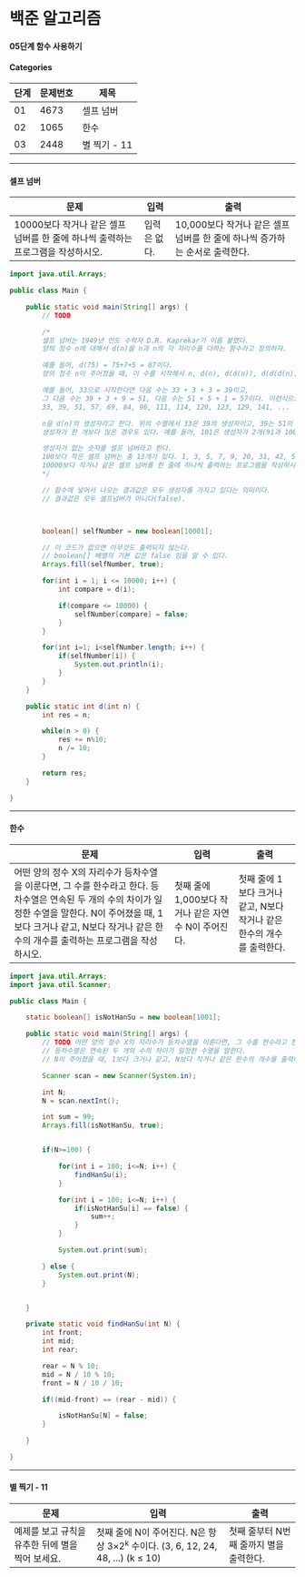 # 백준 알고리즘

#### 05단계 함수 사용하기

#### Categories

|<center>단계</center>|<center>문제번호</center>|<center>제목</center>|
|---|---|---|
|01|4673|셀프 넘버|
|02|1065|한수|
|03|2448|별 찍기 - 11|

<hr>

#### 셀프 넘버

|<center>문제</center>|<center>입력</center>|<center>출력</center>|
|---|---|---|
|10000보다 작거나 같은 셀프 넘버를 한 줄에 하나씩 출력하는 프로그램을 작성하시오.|입력은 없다.|10,000보다 작거나 같은 셀프 넘버를 한 줄에 하나씩 증가하는 순서로 출력한다.|

```java
import java.util.Arrays;

public class Main {

	public static void main(String[] args) {
		// TODO

		/*
		셀프 넘버는 1949년 인도 수학자 D.R. Kaprekar가 이름 붙였다.
		양의 정수 n에 대해서 d(n)을 n과 n의 각 자리수를 더하는 함수라고 정의하자.

		예를 들어, d(75) = 75+7+5 = 87이다.
		양의 정수 n이 주어졌을 때, 이 수를 시작해서 n, d(n), d(d(n)), d(d(d(n))), ...과 같은 무한 수열을 만들 수 있다.

		예를 들어, 33으로 시작한다면 다음 수는 33 + 3 + 3 = 39이고,
		그 다음 수는 39 + 3 + 9 = 51, 다음 수는 51 + 5 + 1 = 57이다. 이런식으로 다음과 같은 수열을 만들 수 있다.
		33, 39, 51, 57, 69, 84, 96, 111, 114, 120, 123, 129, 141, ...

		n을 d(n)의 생성자라고 한다. 위의 수열에서 33은 39의 생성자이고, 39는 51의 생성자, 51은 57의 생성자이다.
		생성자가 한 개보다 많은 경우도 있다. 예를 들어, 101은 생성자가 2개(91과 100) 있다.

		생성자가 없는 숫자를 셀프 넘버라고 한다.
		100보다 작은 셀프 넘버는 총 13개가 있다. 1, 3, 5, 7, 9, 20, 31, 42, 53, 64, 75, 86, 97
		10000보다 작거나 같은 셀프 넘버를 한 줄에 하나씩 출력하는 프로그램을 작성하시오.
		*/

		// 함수에 넣어서 나오는 결과값은 모두 생성자를 가지고 있다는 의미이다.
		// 결과값은 모두 셀프넘버가 아니다(false).



		boolean[] selfNumber = new boolean[10001];

		// 이 코드가 없으면 아무것도 출력되지 않는다.
		// boolean[] 배열의 기본 값은 false 임을 알 수 있다.
		Arrays.fill(selfNumber, true);  

		for(int i = 1; i <= 10000; i++) {
			int compare = d(i);

			if(compare <= 10000) {
				selfNumber[compare] = false;
			}
		}

		for(int i=1; i<selfNumber.length; i++) {
			if(selfNumber[i]) {
				System.out.println(i);
			}
		}
	}

	public static int d(int n) {
		int res = n;

		while(n > 0) {
			res += n%10;
			n /= 10;
		}

		return res;
	}

}
```

<hr>

#### 한수

|<center>문제</center>|<center>입력</center>|<center>출력</center>|
|---|---|---|
|어떤 양의 정수 X의 자리수가 등차수열을 이룬다면, 그 수를 한수라고 한다. 등차수열은 연속된 두 개의 수의 차이가 일정한 수열을 말한다. N이 주어졌을 때, 1보다 크거나 같고, N보다 작거나 같은 한수의 개수를 출력하는 프로그램을 작성하시오.|첫째 줄에 1,000보다 작거나 같은 자연수 N이 주어진다.|첫째 줄에 1보다 크거나 같고, N보다 작거나 같은 한수의 개수를 출력한다.|

```java
import java.util.Arrays;
import java.util.Scanner;

public class Main {

	static boolean[] isNotHanSu = new boolean[1001];

	public static void main(String[] args) {
		// TODO 어떤 양의 정수 X의 자리수가 등차수열을 이룬다면, 그 수를 한수라고 한다.
		// 등차수열은 연속된 두 개의 수의 차이가 일정한 수열을 말한다.
		// N이 주어졌을 때, 1보다 크거나 같고, N보다 작거나 같은 한수의 개수를 출력하는 프로그램을 작성하시오.

		Scanner scan = new Scanner(System.in);

		int N;
		N = scan.nextInt();

		int sum = 99;
		Arrays.fill(isNotHanSu, true);


		if(N>=100) {

			for(int i = 100; i<=N; i++) {
				findHanSu(i);
			}

			for(int i = 100; i<=N; i++) {
				if(isNotHanSu[i] == false) {
					sum++;
				}
			}

			System.out.print(sum);

		} else {
			System.out.print(N);
		}


	}

	private static void findHanSu(int N) {
		int front;
		int mid;
		int rear;

		rear = N % 10;
		mid = N / 10 % 10;
		front = N / 10 / 10;

		if((mid-front) == (rear - mid)) {

			isNotHanSu[N] = false;
		}

	}

}
```

<hr>

#### 별 찍기 - 11

|<center>문제</center>|<center>입력</center>|<center>출력</center>|
|---|---|---|
|예제를 보고 규칙을 유추한 뒤에 별을 찍어 보세요.|첫째 줄에 N이 주어진다. N은 항상 3×2<sup>k</sup> 수이다. (3, 6, 12, 24, 48, ...) (k ≤ 10)|첫째 줄부터 N번째 줄까지 별을 출력한다.|

```java

```
